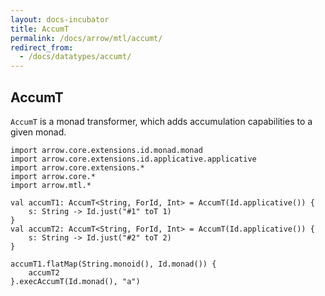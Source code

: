 ```yaml
---
layout: docs-incubator
title: AccumT
permalink: /docs/arrow/mtl/accumt/
redirect_from:
  - /docs/datatypes/accumt/
---
```


## AccumT

`AccumT` is a monad transformer, which adds accumulation capabilities to a given monad.

```kotlin:ank
import arrow.core.extensions.id.monad.monad
import arrow.core.extensions.id.applicative.applicative
import arrow.core.extensions.*
import arrow.core.*
import arrow.mtl.*

val accumT1: AccumT<String, ForId, Int> = AccumT(Id.applicative()) {
    s: String -> Id.just("#1" toT 1)
}
val accumT2: AccumT<String, ForId, Int> = AccumT(Id.applicative()) {
    s: String -> Id.just("#2" toT 2)
}

accumT1.flatMap(String.monoid(), Id.monad()) {
    accumT2
}.execAccumT(Id.monad(), "a")
```